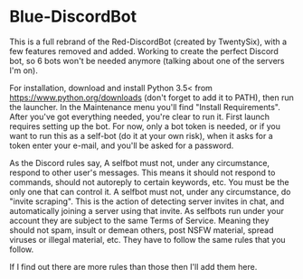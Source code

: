 # Blue-DiscordBot

This is a full rebrand of the Red-DiscordBot (created by TwentySix), with a few features removed and added.
Working to create the perfect Discord bot, so 6 bots won't be needed anymore (talking about one of the servers I'm on).

For installation, download and install Python 3.5< from https://www.python.org/downloads (don't forget to add it to PATH), then run the launcher. In the Maintenance menu you'll find "Install Requirements". After you've got everything needed, you're clear to run it.
First launch requires setting up the bot. For now, only a bot token is needed, or if you want to run this as a self-bot (do it at your own risk), when it asks for a token enter your e-mail, and you'll be asked for a password.

As the Discord rules say,
A selfbot must not, under any circumstance, respond to other user's messages. This means it should not respond to commands, should not autoreply to certain keywords, etc. You must be the only one that can control it.
A selfbot must not, under any circumstance, do "invite scraping". This is the action of detecting server invites in chat, and automatically joining a server using that invite.
As selfbots run under your account they are subject to the same Terms of Service. Meaning they should not spam, insult or demean others, post NSFW material, spread viruses or illegal material, etc. They have to follow the same rules that you follow.

If I find out there are more rules than those then I'll add them here.
